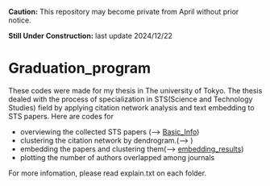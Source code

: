 **Caution:** This repository may become private from April without prior notice.

**Still Under Construction:** last update 2024/12/22 


# Graduation_program

These codes were made for my thesis in The university of Tokyo.
The thesis dealed with the process of specialization in STS(Science and Technology Studies) field by applying citation network analysis and text embedding to STS papers.
Here are codes for

- overviewing the collected STS papers   (--> [Basic_Info](https://github.com/HirokiMiyabe/Graduation_program/tree/main/Basic_Info))
- clustering the citation network by dendrogram.(--> )
- embedding the papers and clustering them(--> [embedding_results](https://github.com/HirokiMiyabe/Graduation_program/tree/main/embedding_results))
- plotting the number of authors overlapped among journals
  

For more infomation, please read explain.txt on each folder.
